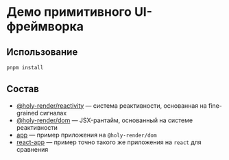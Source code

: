 # Демо примитивного UI-фреймворка

## Использование

```bash
pnpm install
```

## Состав

- [@holy-render/reactivity](./reactivity/) — система реактивности, основанная на fine-grained сигналах
- [@holy-render/dom](./dom/) — JSX-рантайм, основанный на системе реактивности
- [app](./app/README.md) — пример приложения на `@holy-render/dom`
- [react-app](./react-app/) — пример точно такого же приложения на `react` для сравнения
